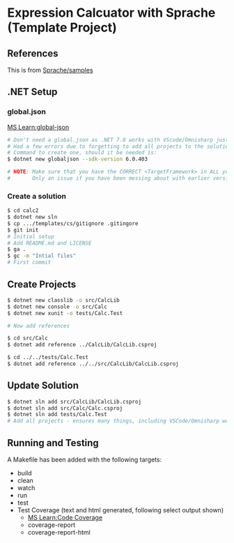 # Expression Calcuator with Sprache (Template Project)

## References

This is from [Sprache/samples](https://github.com/sprache/Sprache/blob/develop/samples/LinqyCalculator/ExpressionParser.cs)

## .NET Setup

### global.json

  [MS Learn:global-json](https://learn.microsoft.com/en-us/dotnet/core/tools/global-json)

  ```sh
  # Don't need a global.json as .NET 7.0 works with VScode/Omnisharp just fine
  # Had a few errors due to forgetting to add all projects to the solution file!
  # Command to create one, should it be needed is:
  $ dotnet new globaljson --sdk-version 6.0.403

  # NOTE: Make sure that you have the CORRECT <TargetFramework> in ALL your .csproj files
  #       Only an issue if you have been messing about with earlier versions as above!
  ```

### Create a solution

  ```sh
  $ cd calc2
  $ dotnet new sln
  $ cp .../templates/cs/gitignore .gitingore
  $ git init
  # Initial setup
  # Add README.md and LICENSE
  $ ga .
  $ gc -m "Intial files"
  # First commit
  ```

## Create Projects

  ```sh
  $ dotnet new classlib -o src/CalcLib
  $ dotnet new console -o src/Calc
  $ dotnet new xunit -o tests/Calc.Test

  # Now add references

  $ cd src/Calc
  $ dotnet add reference ../CalcLib/CalcLib.csproj

  $ cd ../../tests/Calc.Test
  $ dotnet add reference ../../src/CalcLib/CalcLib.csproj

  ```

## Update Solution

  ```sh
  $ dotnet sln add src/CalcLib/CalcLib.csproj 
  $ dotnet sln add src/Calc/Calc.csproj 
  $ dotnet sln add tests/Calc.Test
  # Add all projects - ensures many things, including VSCode/Omnisharp working

  ```

## Running and Testing

A Makefile has been added with the following targets:

- build
- clean
- watch
- run
- test
- Test Coverage (text and html generated, following select output shown)
  - [MS Learn:Code Coverage](https://learn.microsoft.com/en-us/dotnet/core/testing/unit-testing-code-coverage?tabs=linux)
  - coverage-report
  - coverage-report-html
